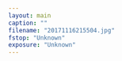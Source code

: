 ```yaml
---
layout: main
caption: ""
filename: "20171116215504.jpg"
fstop: "Unknown"
exposure: "Unknown"
---
```

